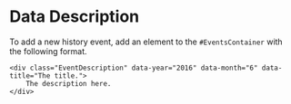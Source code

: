 Data Description
================

To add a new history event, add an element to the `#EventsContainer` with the following format.

    <div class="EventDescription" data-year="2016" data-month="6" data-title="The title.">
        The description here.
    </div>

